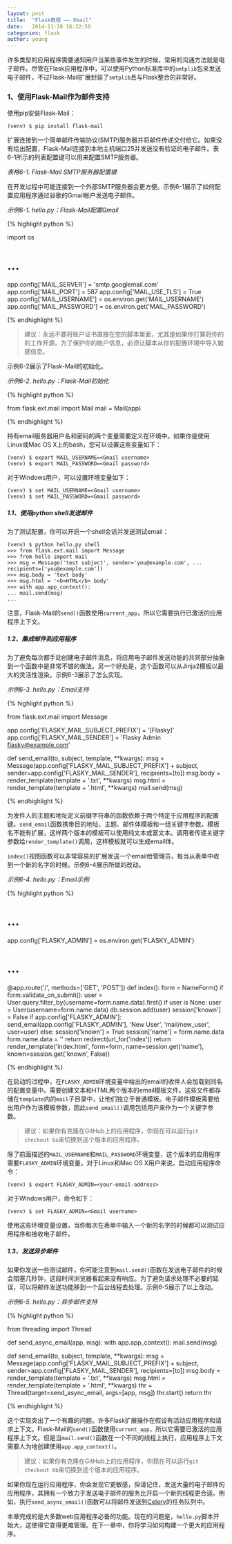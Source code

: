 ```yaml
---
layout: post
title:  "Flask教程 —— Email"
date:   2014-11-28 16:32:50
categories: flask
author: young
---
```


许多类型的应用程序需要通知用户当某些事件发生的时候，常用的沟通方法就是电子邮件。尽管在Flask应用程序中，可以使用Python标准库中的`smtplib`包来发送电子邮件，不过Flask-Mail扩展封装了`smtplib`且与Flask整合的非常好。

### **1、使用Flask-Mail作为邮件支持**

使用pip安装Flask-Mail：
    
    (venv) $ pip install flask-mail

扩展连接到一个简单邮件传输协议(SMTP)服务器并将邮件传递交付给它。如果没有给出配置，Flask-Mail连接到本地主机端口25并发送没有验证的电子邮件。表6-1所示的列表配置键可以用来配置SMTP服务器。

_表格6-1. Flask-Mail SMTP服务器配置键_

在开发过程中可能连接到一个外部SMTP服务器会更方便。示例6-1展示了如何配置应用程序通过谷歌的Gmail帐户发送电子邮件。

_示例6-1. hello.py：Flask-Mail配置Gmail_

{% highlight python %}

import os
# ...
app.config['MAIL_SERVER'] = 'smtp.googlemail.com' app.config['MAIL_PORT'] = 587
app.config['MAIL_USE_TLS'] = True
app.config['MAIL_USERNAME'] = os.environ.get('MAIL_USERNAME') app.config['MAIL_PASSWORD'] = os.environ.get('MAIL_PASSWORD')

{% endhighlight %}

>建议：永远不要将账户证书直接在您的脚本里面，尤其是如果你打算将你的的工作开源。为了保护你的帐户信息，必须让脚本从你的配置环境中导入敏感信息。

示例6-2展示了Flask-Mail的初始化。

_示例6-2. hello.py：Flask-Mail初始化_

{% highlight python %}

from flask.ext.mail import 
Mail mail = Mail(app)

{% endhighlight %}

持有email服务器用户名和密码的两个变量需要定义在环境中。如果你是使用Linux或Mac OS X上的bash，您可以设置这些变量如下：

    (venv) $ export MAIL_USERNAME=<Gmail username>
    (venv) $ export MAIL_PASSWORD=<Gmail password>

对于Windows用户，可以设置环境变量如下：

    (venv) $ set MAIL_USERNAME=<Gmail username>
    (venv) $ set MAIL_PASSWORD=<Gmail password>

##### **1.1、使用python shell发送邮件**

为了测试配置，你可以开启一个shell会话并发送测试email：

    (venv) $ python hello.py shell
    >>> from flask.ext.mail import Message
    >>> from hello import mail
    >>> msg = Message('test subject', sender='you@example.com', ... recipients=['you@example.com'])
    >>> msg.body = 'text body'
    >>> msg.html = '<b>HTML</b> body'
    >>> with app.app_context():
    ... mail.send(msg)
    ...

注意，Flask-Mail的`send()`函数使用`current_app`，所以它需要执行已激活的应用程序上下文。

##### **1.2、集成邮件到应用程序**

为了避免每次都手动创建电子邮件消息，将应用电子邮件发送功能的共同部分抽象到一个函数中是非常不错的做法。另一个好处是，这个函数可以从Jinja2模板以最大的灵活性渲染。示例6-3展示了怎么实现。

_示例6-3. hello.py：Email支持_

{% highlight python %}

from flask.ext.mail import Message 

app.config['FLASKY_MAIL_SUBJECT_PREFIX'] = '[Flasky]'
app.config['FLASKY_MAIL_SENDER'] = 'Flasky Admin <flasky@example.com>'

def send_email(to, subject, template, **kwargs):
    msg = Message(app.config['FLASKY_MAIL_SUBJECT_PREFIX'] + subject,
                  sender=app.config['FLASKY_MAIL_SENDER'], recipients=[to])
    msg.body = render_template(template + '.txt', **kwargs)
    msg.html = render_template(template + '.html', **kwargs)
    mail.send(msg)

{% endhighlight %}

为发件人的主题和地址定义前缀字符串的函数依赖于两个特定于应用程序的配置键。`send_email`函数携带目的地址、主题、邮件体模板和一组关键字参数。模板名不能有扩展，这样两个版本的模板可以使用纯文本或富文本。调用者传递关键字参数给`render_template()`调用，这样模板就可以生成email体。

`index()`视图函数可以非常容易的扩展发送一个email给管理员，每当从表单中收到一个新的名字的时候。示例6-4展示所做的改动。

_示例6-4. hello.py：Email示例_

{% highlight python %}

# ...
app.config['FLASKY_ADMIN'] = os.environ.get('FLASKY_ADMIN') 
# ...
@app.route('/', methods=['GET', 'POST'])
def index():
    form = NameForm()
    if form.validate_on_submit():
        user = User.query.filter_by(username=form.name.data).first() 
        if user is None:
            user = User(username=form.name.data) 
            db.session.add(user) 
            session['known'] = False
            if app.config['FLASKY_ADMIN']:
                send_email(app.config['FLASKY_ADMIN'], 'New User',
                           'mail/new_user', user=user)
    else:
        session['known'] = True
    session['name'] = form.name.data 
    form.name.data = ''
    return redirect(url_for('index'))
    return render_template('index.html', form=form, name=session.get('name'), 
                            known=session.get('known', False))

{% endhighlight %}

在启动的过程中，在`FLASKY_ADMIN`环境变量中给出的email的收件人会加载到同名的配置变量中。需要创建文本和HTML两个版本的email模板文件。这些文件都存储在`template`内的`mail`子目录中，让他们独立于普通模板。电子邮件模板需要给出用户作为该模板参数，因此`send_email()`调用包括用户来作为一个关键字参数。

>建议：如果你有克隆在GitHub上的应用程序，你现在可以运行`git checkout 6a`来切换到这个版本的应用程序。

除了前面描述的`MAIL_USERNAME`和`MAIL_PASSWORD`环境变量，这个版本的应用程序需要`FLASKY_ADMIN`环境变量。对于Linux和Mac OS X用户来说，启动应用程序命令：

    (venv) $ export FLASKY_ADMIN=<your-email-address>

对于Windows用户，命令如下：
    
    (venv) $ set FLASKY_ADMIN=<Gmail username>

使用这些环境变量设置，当你每次在表单中输入一个新的名字的时候都可以测试应用程序和接收电子邮件。

##### **1.3、发送异步邮件**

如果你发送一些测试邮件，你可能注意到`mail.send()`函数在发送电子邮件的时候会阻塞几秒钟，这段时间浏览器看起来没有响应。为了避免请求处理不必要的延误，可以将邮件发送功能移到一个后台线程去处理。示例6-5展示了以上改动。

_示例6-5. hello.py：异步邮件支持_

{% highlight python %}

from threading import Thread 

def send_async_email(app, msg):
    with app.app_context():
        mail.send(msg)

def send_email(to, subject, template, **kwargs):
    msg = Message(app.config['FLASKY_MAIL_SUBJECT_PREFIX'] + subject,
                  sender=app.config['FLASKY_MAIL_SENDER'], recipients=[to])
    msg.body = render_template(template + '.txt', **kwargs)
    msg.html = render_template(template + '.html', **kwargs) thr = Thread(target=send_async_email, args=[app, msg]) 
    thr.start()
    return thr

{% endhighlight %}

这个实现突出了一个有趣的问题。许多Flask扩展操作在假设有活动应用程序和请求上下文。Flask-Mail的`send()`函数使用`current_app`，所以它需要已激活的应用程序上下文。但是当`mail.send()`函数在一个不同的线程上执行，应用程序上下文需要人为地创建使用`app.app_context()`。

>建议：如果你有克隆在GitHub上的应用程序，你现在可以运行`git checkout 6b`来切换到这个版本的应用程序。

如果你现在运行应用程序，你会发现它更敏感，但请记住，发送大量的电子邮件的应用程序，其拥有一个致力于发送电子邮件的服务比开启一个新的线程更合适。例如，执行`send_async_email()`函数可以将邮件发送到[Celery](http://www.celeryproject.org/)的任务队列中。

本章完成的是大多数web应用程序必备的功能。现在的问题是，`hello.py`脚本开始大，这使得它变得更难管理。在下一章中，你将学习如何构建一个更大的应用程序。




